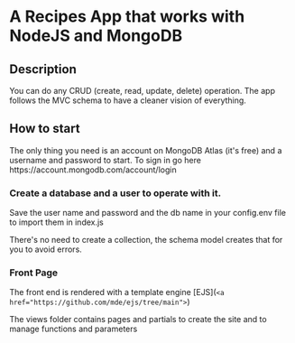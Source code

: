 # A Recipes App that works with NodeJS and MongoDB

## Description

<p>You can do any CRUD (create, read, update, delete) operation. The app follows the MVC schema to have a cleaner vision of everything.</p>

## How to start

<p>The only thing you need is an account on MongoDB Atlas (it's free) and a username and password to start. To sign in go here https://account.mongodb.com/account/login</p> 
<h3>Create a database and a user to operate with it. </h3>
<p>Save the user name and password and the db name in your config.env file to import them in index.js</p>

There's no need to create a collection, the schema model creates that for you to avoid errors.

### Front Page

The front end is rendered with a template engine [EJS](`<a href="https://github.com/mde/ejs/tree/main">`)

The views folder contains pages and partials to create the site and to manage functions and parameters
